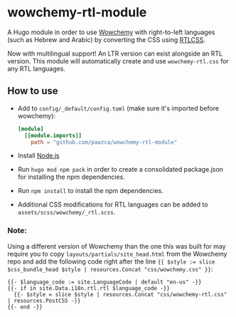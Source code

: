 # wowchemy-rtl-module
A Hugo module in order to use [Wowchemy](https://github.com/wowchemy/wowchemy-hugo-modules/) with right-to-left languages (such as Hebrew and Arabic) by converting the CSS using [RTLCSS](https://github.com/MohammadYounes/rtlcss).

Now with multilingual support! An LTR version can exist alongside an RTL version. This module will automatically create and use `wowchemy-rtl.css` for any RTL languages.

## How to use
* Add to `config/_default/config.toml` (make sure it's imported before wowchemy):

  ```toml
  [module]
    [[module.imports]]
      path = "github.com/paazca/wowchemy-rtl-module"
  ```
* Install [Node.js](https://nodejs.org/)
* Run `hugo mod npm pack` in order to create a consolidated package.json for installing the npm dependencies.
* Run `npm install` to install the npm dependencies.
* Additional CSS modifications for RTL languages can be added to `assets/scss/wowchemy/_rtl.scss`.


### Note:
Using a different version of Wowchemy than the one this was built for may require you to copy `layouts/partials/site_head.html` from the Wowchemy repo and add the following code right after the line `{{ $style := slice $css_bundle_head $style | resources.Concat "css/wowchemy.css" }}`:
```
{{- $language_code := site.LanguageCode | default "en-us" -}}
{{- if in site.Data.i18n.rtl.rtl $language_code -}}
  {{- $style = slice $style | resources.Concat "css/wowchemy-rtl.css" | resources.PostCSS -}}
{{- end -}}
```
